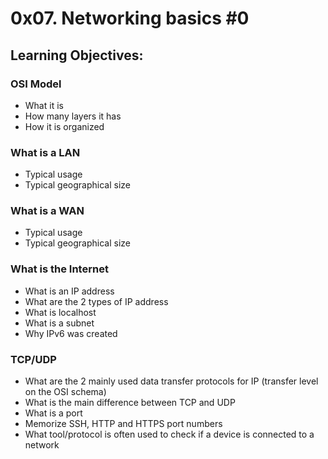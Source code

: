 # 0x07. Networking basics #0

## Learning Objectives:

### OSI Model

 - What it is
 - How many layers it has
 - How it is organized

### What is a LAN

 - Typical usage
 - Typical geographical size

### What is a WAN

 - Typical usage
 - Typical geographical size

### What is the Internet

 - What is an IP address
 - What are the 2 types of IP address
 - What is localhost
 - What is a subnet
 - Why IPv6 was created

### TCP/UDP

 - What are the 2 mainly used data transfer protocols for IP (transfer level on the OSI schema)
 - What is the main difference between TCP and UDP
 - What is a port
 - Memorize SSH, HTTP and HTTPS port numbers
 - What tool/protocol is often used to check if a device is connected to a network

